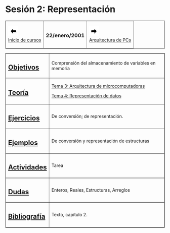 
Sesión 2: Representación
========================

<table border="1" cellpadding="2">

<tbody>

<tr>

<td>

[![Sesión Anterior](../../images/anterior.gif)  
Inicio de cursos](sv01.md)

</td>

<td>

### 22/enero/2001

</td>

<td>

[![Sesión Siguiente](../../images/sigue.gif)  
Arquitectura de PCs](../Sesiones/sv03.md)

</td>

</tr>

</tbody>

</table>




<table border="1" cellpadding="2">

<tbody>

<tr>

<td>

## [Objetivos](../Objetivos/obj03.md)

</td>

<td>Comprensión del almacenamiento de variables en memoria</td>

</tr>

<tr>

<td>

## [Teoría](../Temas/clase04.md#teoría)

</td>

<td>

[Tema 3: Arquitectura de microcomputadoras](../Temas/clase03.md)

[Tema 4<span lang="en-us">: Representación de datos</span>](../Temas/clase04.md)

</td>

</tr>

<tr>

<td>

## [Ejercicios](../Ejercicios/ejer02.md)

</td>

<td>De conversión; de representación.</td>

</tr>

<tr>

<td>

## [Ejemplos](../Ejemplos/ejem02.md)

</td>

<td>De conversión y representación de estructuras</td>

</tr>

<tr>

<td>

## [Actividades](../Actividades/actv02.md)

</td>

<td>Tarea</td>

</tr>

<tr>

<td>

## [Dudas](../FAQs/dudas02.md)

</td>

<td>Enteros, Reales, Estructuras, Arreglos</td>

</tr>

<tr>

<td>

## [Bibliografía](../Temas/clase04.md)

</td>

<td>Texto, capítulo 2.</td>

</tr>

</tbody>

</table>
